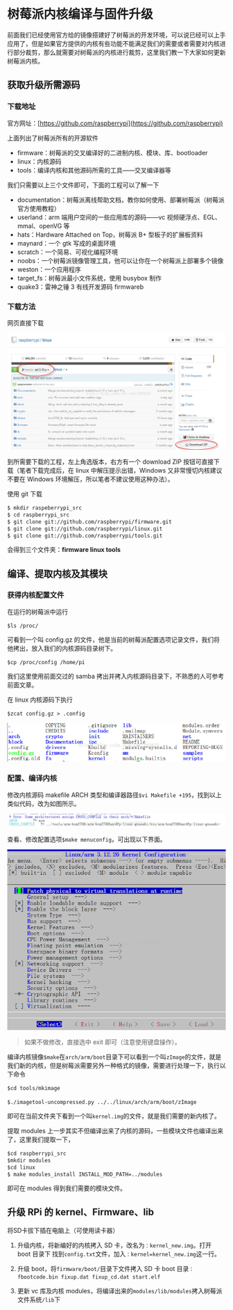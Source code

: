 # 树莓派内核编译与固件升级

前面我们已经使用官方给的镜像搭建好了树莓派的开发环境，可以说已经可以上手应用了，但是如果官方提供的内核有些功能不能满足我们的需要或者需要对内核进行部分裁剪，那么就需要对树莓派的内核进行裁剪，这里我们教一下大家如何更新树莓派内核。

## 获取升级所需源码

### 下载地址

官方网址：[https://github.com/raspberrypi](https://github.com/raspberrypi)

上面列出了树莓派所有的开源软件

- firmware：树莓派的交叉编译好的二进制内核、模块、库、bootloader
- linux：内核源码
- tools：编译内核和其他源码所需的工具——交叉编译器等

我们只需要以上三个文件即可，下面的工程可以了解一下

- documentation：树莓派离线帮助文档，教你如何使用、部署树莓派（树莓派官方使用教程）
- userland：arm 端用户空间的一些应用库的源码——vc 视频硬浮点、EGL、mmal、openVG 等
- hats：Hardware Attached on Top，树莓派 B+ 型板子的扩展板资料
- maynard：一个 gtk 写成的桌面环境
- scratch：一个简易、可视化编程环境
- noobs：一个树莓派镜像管理工具，他可以让你在一个树莓派上部署多个镜像
- weston：一个应用程序
- target_fs：树莓派最小文件系统，使用 busybox 制作
- quake3：雷神之锤 3 有线开发源码 firmwareb

### 下载方法

网页直接下载

![](images/download.jpg)

到所需要下载的工程，左上角选版本，右方有一个 download ZIP 按钮可直接下载（笔者下载完成后，在 linux 中解压提示出错，Windows 又非常慢切内核建议不要在 Windows 环境解压，所以笔者不建议使用这种办法）。

使用 git 下载

```
$ mkdir raspeberrypi_src
$ cd raspberrypi_src
$ git clone git://github.com/raspberrypi/firmware.git
$ git clone git://github.com/raspberrypi/linux.git
$ git clone git://github.com/raspberrypi/tools.git
```
会得到三个文件夹：**firmware linux tools**

## 编译、提取内核及其模块

### 获得内核配置文件

在运行的树莓派中运行

```
$ls /proc/
```
可看到一个叫 config.gz 的文件，他是当前的树莓派配置选项记录文件，我们将他拷出，放入我们的内核源码目录树下。

```
$cp /proc/config /home/pi
```

我们这里使用前面交过的 samba 拷出并拷入内核源码目录下，不熟悉的人可参考前面文章。

在 linux 内核源码下执行

```
$zcat config.gz > .config
```

![](images/config.jpg)

### 配置、编译内核

修改内核源码 makefile ARCH 类型和编译器路径`$vi Makefile +195`，找到以上类似代码，改为如图所示。

![](images/makefile.jpg)

查看、修改配置选项`$make menuconfig`，可出现以下界面。

![](images/makemenuconfig.jpg)

>如果不做修改，直接选中 exit 即可（注意使用键盘操作）。

编译内核镜像`$make`在`arch/arm/boot`目录下可以看到一个叫`zImage`的文件，就是我们新的内核，但是树莓派需要另外一种格式的镜像，需要进行处理一下，执行以下命令

```
$cd tools/mkimage

$./imagetool-uncompressed.py ../../linux/arch/arm/boot/zImage
```

即可在当前文件夹下看到一个叫`kernel.img`的文件，就是我们需要的新内核了。

提取 modules 上一步其实不但编译出来了内核的源码，一些模块文件也编译出来了，这里我们提取一下，

```
$cd raspberrypi_src
$mkdir modules
$cd linux
$ make modules_install INSTALL_MOD_PATH=../modules
```

即可在 modules 得到我们需要的模块文件。

## 升级 RPi 的 kernel、Firmware、lib

将SD卡拔下插在电脑上（可使用读卡器）

1. 升级内核，将新编好的内核拷入 SD 卡，改名为`：kernel_new.img`。打开 boot 目录下
找到`config.txt`文件，加入`：kernel=kernel_new.img`这一行。

2. 升级 boot，将`firmware/boot/`目录下文件拷入 SD 卡 boot 目录`：fbootcode.bin fixup.dat fixup_cd.dat start.elf`

3. 更新 vc 库及内核 modules，将编译出来的`modules/lib/modules`拷入树莓派文件系统`/lib`下



